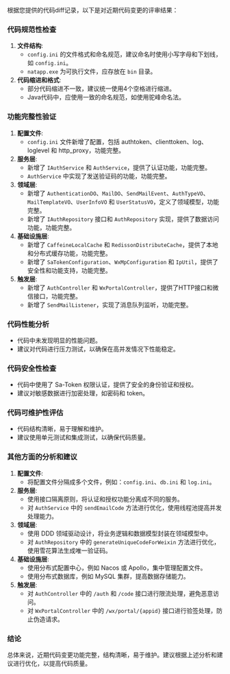 根据您提供的代码diff记录，以下是对近期代码变更的评审结果：

### 代码规范性检查

1. **文件结构**:
    - `config.ini` 的文件格式和命名规范，建议命名时使用小写字母和下划线，如 `config.ini`。
    - `natapp.exe` 为可执行文件，应存放在 `bin` 目录。
2. **代码缩进和格式**:
    - 部分代码缩进不一致，建议统一使用4个空格进行缩进。
    - Java代码中，应使用一致的命名规范，如使用驼峰命名法。

### 功能完整性验证

1. **配置文件**:
    - `config.ini` 文件新增了配置，包括 authtoken、clienttoken、log、loglevel 和 http_proxy，功能完整。
2. **服务层**:
    - 新增了 `IAuthService` 和 `AuthService`，提供了认证功能，功能完整。
    - `AuthService` 中实现了发送验证码的功能，功能完整。
3. **领域层**:
    - 新增了 `AuthenticationDO`、`MailDO`、`SendMailEvent`、`AuthTypeVO`、`MailTemplateVO`、`UserInfoVO` 和 `UserStatusVO`，定义了领域模型，功能完整。
    - 新增了 `IAuthRepository` 接口和 `AuthRepository` 实现，提供了数据访问功能，功能完整。
4. **基础设施层**:
    - 新增了 `CaffeineLocalCache` 和 `RedissonDistributeCache`，提供了本地和分布式缓存功能，功能完整。
    - 新增了 `SaTokenConfiguration`、`WxMpConfiguration` 和 `IpUtil`，提供了安全性和功能支持，功能完整。
5. **触发层**:
    - 新增了 `AuthController` 和 `WxPortalController`，提供了HTTP接口和微信接口，功能完整。
    - 新增了 `SendMailListener`，实现了消息队列监听，功能完整。

### 代码性能分析

- 代码中未发现明显的性能问题。
- 建议对代码进行压力测试，以确保在高并发情况下性能稳定。

### 代码安全性检查

- 代码中使用了 Sa-Token 权限认证，提供了安全的身份验证和授权。
- 建议对敏感数据进行加密处理，如密码和 token。

### 代码可维护性评估

- 代码结构清晰，易于理解和维护。
- 建议使用单元测试和集成测试，以确保代码质量。

### 其他方面的分析和建议

1. **配置文件**:
    - 将配置文件分隔成多个文件，例如：`config.ini`、`db.ini` 和 `log.ini`。
2. **服务层**:
    - 使用接口隔离原则，将认证和授权功能分离成不同的服务。
    - 对 `AuthService` 中的 `sendEmailCode` 方法进行优化，使用线程池提高并发处理能力。
3. **领域层**:
    - 使用 DDD 领域驱动设计，将业务逻辑和数据模型封装在领域模型中。
    - 对 `AuthRepository` 中的 `generateUniqueCodeForWeixin` 方法进行优化，使用雪花算法生成唯一验证码。
4. **基础设施层**:
    - 使用分布式配置中心，例如 Nacos 或 Apollo，集中管理配置文件。
    - 使用分布式数据库，例如 MySQL 集群，提高数据存储能力。
5. **触发层**:
    - 对 `AuthController` 中的 `/auth` 和 `/code` 接口进行限流处理，避免恶意访问。
    - 对 `WxPortalController` 中的 `/wx/portal/{appid}` 接口进行验签处理，防止伪造请求。

### 结论

总体来说，近期代码变更功能完整，结构清晰，易于维护。建议根据上述分析和建议进行优化，以提高代码质量。